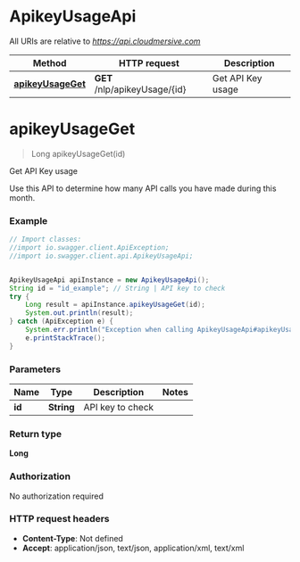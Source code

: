 # ApikeyUsageApi

All URIs are relative to *https://api.cloudmersive.com*

Method | HTTP request | Description
------------- | ------------- | -------------
[**apikeyUsageGet**](ApikeyUsageApi.md#apikeyUsageGet) | **GET** /nlp/apikeyUsage/{id} | Get API Key usage


<a name="apikeyUsageGet"></a>
# **apikeyUsageGet**
> Long apikeyUsageGet(id)

Get API Key usage

Use this API to determine how many API calls you have made during this month.

### Example
```java
// Import classes:
//import io.swagger.client.ApiException;
//import io.swagger.client.api.ApikeyUsageApi;


ApikeyUsageApi apiInstance = new ApikeyUsageApi();
String id = "id_example"; // String | API key to check
try {
    Long result = apiInstance.apikeyUsageGet(id);
    System.out.println(result);
} catch (ApiException e) {
    System.err.println("Exception when calling ApikeyUsageApi#apikeyUsageGet");
    e.printStackTrace();
}
```

### Parameters

Name | Type | Description  | Notes
------------- | ------------- | ------------- | -------------
 **id** | **String**| API key to check |

### Return type

**Long**

### Authorization

No authorization required

### HTTP request headers

 - **Content-Type**: Not defined
 - **Accept**: application/json, text/json, application/xml, text/xml

